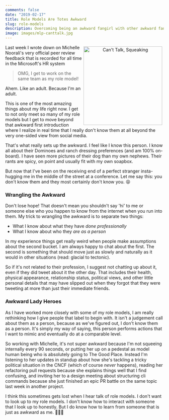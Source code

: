 ```yaml
---
comments: false
date: "2019-02-17"
title: Role Models Are Totes Awkward
slug: role-models
description: Overcoming being an awkward fangirl with other awkward fangirls
image: images/mlp-canttalk.jpg
---
```


<figure style="text-align: center; float: right; margin: 5px">
  <img src="/images/mlp-canttalk.jpg" width="250" alt="Can't Talk, Squeaking" />
</figure>

Last week I wrote down on Michelle Noorali's very official peer review feedback
that is recorded for all time in the Microsoft's HR system

> OMG, I get to work on the same team as my role model!

Ahem. Like an adult. Because I'm an adult.

This is one of the most amazing things about my life right now. I get to not
only meet so many of my role models but I get to move beyond that awkward first
introduction where I realize in real time that I really don't know them at all
beyond the very one-sided view from social media.

That's what really sets up the awkward. I feel like I know this person. I know
all about their Dominoes and ranch dressing preferences (and am 100% on-board).
I have seen more pictures of their dog than my own nephews. Their rants are
spicy, on point and usually fit with my own soapbox.

But now that I've been on the receiving end of a perfect stranger insta-hugging
me in the middle of the street at a conference. Let me say this: you don't know
them and they most certainly don't know you. 😝

### Wrangling the Awkward

Don't lose hope! That doesn't mean you shouldn't say 'hi' to me or someone else
who you happen to know from the internet when you run into them. My trick to
wrangling the awkward is to separate two things:

* What I know about what they have _done professionally_
* What I know about who they _are as a person_

In my experience things get really weird when people make assumptions about the
second bucket. I am always happy to chat about the first. The second is
something that should move just as slowly and naturally as it would in other
situations (read: glacial to tectonic).

So if it's not related to their profession, I suggest not chatting up about it,
even if they did tweet about it the other day. That includes their health,
physical appearance, relationship status, political views, and other little
personal details that may have slipped out when they forgot that they were
tweeting at more than just their immediate friends.

### Awkward Lady Heroes

As I have worked more closely with some of my role models, I am really rethinking
how I give people that label to begin with. It isn't a judgement call about them
as a person, because as we've figured out, I don't know them as a person. It's
simply my way of saying, this person performs actions that I want to mimic and
eventually do at a comparable level.

So working with Michelle, it's not super awkward because I'm not squeeing
internally every 90 seconds, or putting her up on a pedestal as model human being
who is absolutely going to The Good Place. Instead I'm listening to her updates
in standup about how she's tackling a tricky political situation in the CNCF
(which of course _never_ happens), reading her refactoring pull requests because
she explains things well that I find confusing, and inviting her to a design meeting
about structuring cli commands because she just finished an epic PR battle on
the same topic last week in another project.

I think this sometimes gets lost when I hear talk of role models. I don't want
to look up to my role models. I don't know how to interact with someone that I look
up to honestly. But I do know how to learn from someone that is just as awkward as me. 💁🏽‍♀️
